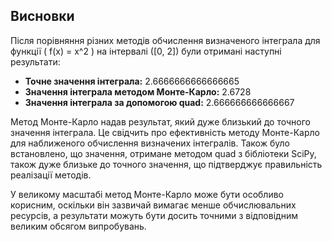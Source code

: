 ## Висновки

Після порівняння різних методів обчислення визначеного інтеграла для функції \( f(x) = x^2 \) на інтервалі \([0, 2]\) були отримані наступні результати:

- **Точне значення інтеграла:** 2.6666666666666665
- **Значення інтеграла методом Монте-Карло:** 2.6728
- **Значення інтеграла за допомогою quad:** 2.666666666666667

Метод Монте-Карло надав результат, який дуже близький до точного значення інтеграла. Це свідчить про ефективність методу Монте-Карло для наближеного обчислення визначених інтегралів. Також було встановлено, що значення, отримане методом quad з бібліотеки SciPy, також дуже близьке до точного значення, що підтверджує правильність реалізації методів.

У великому масштабі метод Монте-Карло може бути особливо корисним, оскільки він зазвичай вимагає менше обчислювальних ресурсів, а результати можуть бути досить точними з відповідним великим обсягом випробувань.